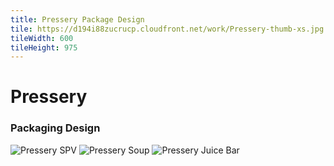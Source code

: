 ```yaml
---
title: Pressery Package Design
tile: https://d194i88zucrucp.cloudfront.net/work/Pressery-thumb-xs.jpg
tileWidth: 600
tileHeight: 975
---
```


# Pressery

### Packaging Design

![Pressery SPV](https://d194i88zucrucp.cloudfront.net/work/Pressery_SPV-lg.jpg)
![Pressery Soup](https://d194i88zucrucp.cloudfront.net/work/Pressery_Soup-lg.jpg)
![Pressery Juice Bar](https://d194i88zucrucp.cloudfront.net/work/Pressery_WFJuiceBar-lg.jpg)

